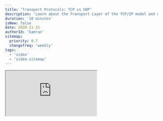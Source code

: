```yaml
---
title: 'Transport Protocols: TCP vs UDP'
description: 'Learn about the Transport Layer of the TCP/IP model and different transport protocols.'
duration: '10 minutes'
isNew: false
date: 2020-11-21
authorId: 'kamran'
sitemap:
  priority: 0.7
  changefreq: 'weekly'
tags:
  - 'video'
  - 'video-sitemap'
---
```


<iframe class="w-full aspect-video mb-5" src="https://www.youtube.com/embed/37AFBZv4_6Y" title="Transport Protocols: TCP vs UDP"></iframe>
